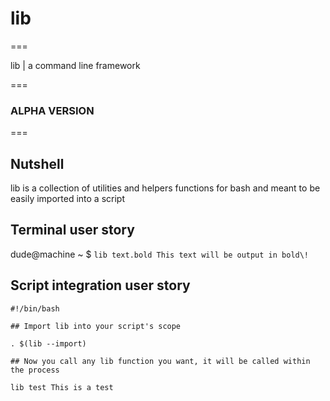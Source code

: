 # lib 
===

lib | a command line framework

===

### ALPHA VERSION
===

## Nutshell

lib is a collection of utilities and helpers functions for bash
and meant to be easily imported into a script

## Terminal user story

dude@machine ~ $ `lib text.bold This text will be output in bold\!`

## Script integration user story

`#!/bin/bash`

`## Import lib into your script's scope`

`. $(lib --import)`

`## Now you call any lib function you want, it will be called within the process`

`lib test This is a test`
